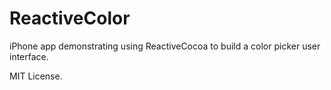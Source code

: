 ReactiveColor
=============

iPhone app demonstrating using ReactiveCocoa to build a color picker user interface.

MIT License.

